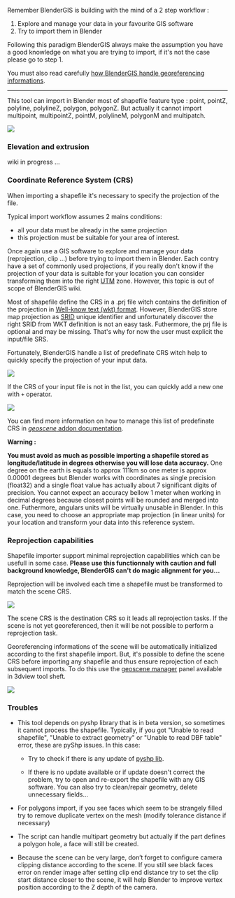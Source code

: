 Remember BlenderGIS is building with the mind of a 2 step workflow :

1. Explore and manage your data in your favourite GIS software
2. Try to import them in Blender

Following this paradigm BlenderGIS always make the assumption you have a good knowledge on what you are trying to import, if it's not the case please go to step 1.

You must also read carefully [how BlenderGIS handle georeferencing informations](https://github.com/domlysz/BlenderGIS/wiki/27x-Georeferencing-management).

*****

This tool can import in Blender most of shapefile feature type : point, pointZ, polyline, polylineZ, polygon, polygonZ. But actually it cannot import multipoint, multipointZ, pointM, polylineM, polygonM and multipatch.

![](https://raw.githubusercontent.com/wiki/domlysz/blenderGIS/Blender27x/images/shp_import_options.jpg)

### Elevation and extrusion

wiki in progress ...


### Coordinate Reference System (CRS)

When importing a shapefile it's necessary to specify the projection of the file.

Typical import workflow assumes 2 mains conditions:
- all your data must be already in the same projection
- this projection must be suitable for your area of interest.

Once again use a GIS software to explore and manage your data (reprojection, clip ...) before trying to import them in Blender. Each contry have a set of commonly used projections, if you really don't know if the projection of your data is suitable for your location you can consider transforming them into the right [UTM](https://en.wikipedia.org/wiki/Universal_Transverse_Mercator_coordinate_system) zone. However, this topic is out of scope of BlenderGIS wiki.


Most of shapefile define the CRS in a .prj file witch contains the definition of the projection in [Well-know text (wkt) format](https://en.wikipedia.org/wiki/Well-known_text). However, BlenderGIS store map projection as [SRID](https://en.wikipedia.org/wiki/Spatial_reference_system#Identifier) unique identifier and unfortunately discover the right SRID from WKT definition is not an easy task. Futhermore, the prj file is optional and may be missing. That's why for now the user must explicit the input/file SRS.


Fortunately, BlenderGIS handle a list of predefinate CRS witch help to quickly specify the projection of your input data.

![](https://raw.githubusercontent.com/wiki/domlysz/blenderGIS/Blender27x/images/shp_import_srs.jpg)

If the CRS of your input file is not in the list, you can quickly add a new one with `+` operator.

![](https://raw.githubusercontent.com/wiki/domlysz/blenderGIS/Blender27x/images/shp_import_srs_add.jpg)

You can find more information on how to manage this list of predefinate CRS in [*geoscene* addon documentation](https://github.com/domlysz/BlenderGIS/wiki/27x-Georeferencing-management#geoscene-addon).

**Warning :**

**You must avoid as much as possible importing a shapefile stored as longitude/latitude in degrees otherwise you will lose data accuracy.** One degree on the earth is equals to approx 111km so one meter is approx 0.00001 degrees but Blender works with coordinates as single precision (float32) and a single float value has actually about 7 significant digits of precision. You cannot expect an accuracy bellow 1 meter when working in decimal degrees because closest points will be rounded and merged into one. Futhermore, angulars units will be virtually unusable in Blender. In this case, you need to choose an appropriate map projection (in linear units) for your location and transform your data into this reference system.


### Reprojection capabilities

Shapefile importer support minimal reprojection capabilities which can be usefull in some case. **Please use this functionnaly with caution and full background knowledge, BlenderGIS can't do magic alignment for you...**

Reprojection will be involved each time a shapefile must be transformed to match the scene CRS.

![](https://raw.githubusercontent.com/wiki/domlysz/blenderGIS/Blender27x/images/shp_import_reproj_ex.jpg)

The scene CRS is the destination CRS so it leads all reprojection tasks. If the scene is not yet georeferenced, then it will be not possible to perform a reprojection task.

Georeferencing informations of the scene will be automatically initialized according to the first shapefile import. But, it's possible to define the scene CRS before importing any shapefile and thus ensure reprojection of each subsequent imports. To do this use the [geoscene manager](https://github.com/domlysz/BlenderGIS/wiki/27x-Georeferencing-management#Geoscene-addon) panel available in 3dview tool sheft.


![](https://raw.githubusercontent.com/wiki/domlysz/blenderGIS/Blender27x/images/geoscene_set_crs.jpg)


### Troubles

* This tool depends on pyshp library that is in beta version, so sometimes it cannot process the shapefile. Typically, if you got "Unable to read shapefile", "Unable to extract geometry" or "Unable to read DBF table" error, these are pyShp issues. In this case:

    * Try to check if there is any update of [pyshp lib](http://code.google.com/p/pyshp/downloads/list).

    * If there is no update available or if update doesn't correct the problem, try to open and re-export the shapefile with any GIS software. You can also try to clean/repair geometry, delete unnecessary fields...

* For polygons import, if you see faces which seem to be strangely filled try to remove duplicate vertex on the mesh (modify tolerance distance if necessary)

* The script can handle multipart geometry but actually if the part defines a polygon hole, a face will still be created.

* Because the scene can be very large, don’t forget to configure camera clipping distance according to the scene. If you still see black faces error on render image after setting clip end distance try to set the clip start distance closer to the scene, it will help Blender to improve vertex position according to the Z depth of the camera.
